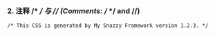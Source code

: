 ### 2. 注释 /* */ 与 // (Comments: /* */ and //)
````/* This CSS is generated by My Snazzy Framework version 1.2.3. */````
